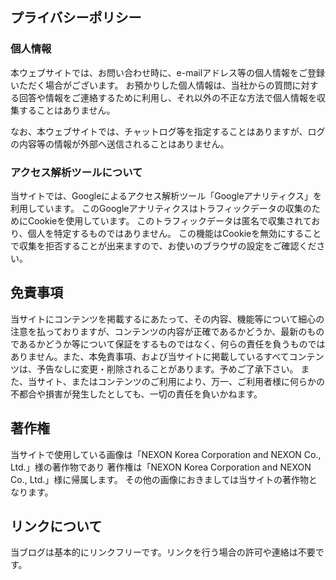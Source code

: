 ## プライバシーポリシー

### 個人情報

本ウェブサイトでは、お問い合わせ時に、e-mailアドレス等の個人情報をご登録いただく場合がございます。 お預かりした個人情報は、当社からの質問に対する回答や情報をご連絡するために利用し、それ以外の不正な方法で個人情報を収集することはありません。


なお、本ウェブサイトでは、チャットログ等を指定することはありますが、ログの内容等の情報が外部へ送信されることはありません。  

### アクセス解析ツールについて

当サイトでは、Googleによるアクセス解析ツール「Googleアナリティクス」を利用しています。 このGoogleアナリティクスはトラフィックデータの収集のためにCookieを使用しています。 このトラフィックデータは匿名で収集されており、個人を特定するものではありません。 この機能はCookieを無効にすることで収集を拒否することが出来ますので、お使いのブラウザの設定をご確認ください。

## 免責事項

当サイトにコンテンツを掲載するにあたって、その内容、機能等について細心の注意を払っておりますが、コンテンツの内容が正確であるかどうか、最新のものであるかどうか等について保証をするものではなく、何らの責任を負うものではありません。また、本免責事項、および当サイトに掲載しているすべてコンテンツは、予告なしに変更・削除されることがあります。予めご了承下さい。
また、当サイト、またはコンテンツのご利用により、万一、ご利用者様に何らかの不都合や損害が発生したとしても、一切の責任を負いかねます。

## 著作権

当サイトで使用している画像は「NEXON Korea Corporation and NEXON Co., Ltd.」様の著作物であり
著作権は「NEXON Korea Corporation and NEXON Co., Ltd.」様に帰属します。
その他の画像におきましては当サイトの著作物となります。

## リンクについて

当ブログは基本的にリンクフリーです。リンクを行う場合の許可や連絡は不要です。
